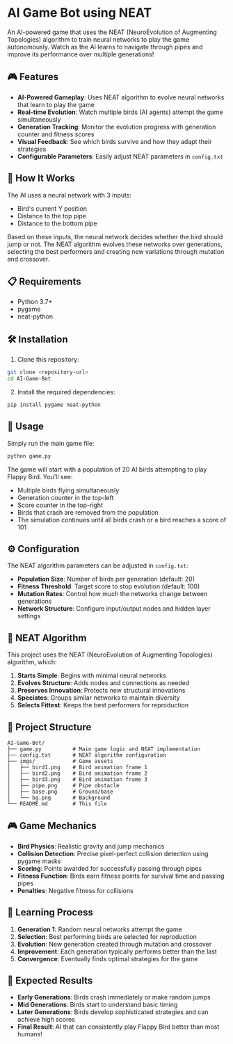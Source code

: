 # AI Game Bot using NEAT

An AI-powered game that uses the NEAT (NeuroEvolution of Augmenting Topologies) algorithm to train neural networks to play the game autonomously. Watch as the AI learns to navigate through pipes and improve its performance over multiple generations!

## 🎮 Features

- **AI-Powered Gameplay**: Uses NEAT algorithm to evolve neural networks that learn to play the game
- **Real-time Evolution**: Watch multiple birds (AI agents) attempt the game simultaneously
- **Generation Tracking**: Monitor the evolution progress with generation counter and fitness scores
- **Visual Feedback**: See which birds survive and how they adapt their strategies
- **Configurable Parameters**: Easily adjust NEAT parameters in `config.txt`

## 🚀 How It Works

The AI uses a neural network with 3 inputs:
- Bird's current Y position
- Distance to the top pipe
- Distance to the bottom pipe

Based on these inputs, the neural network decides whether the bird should jump or not. The NEAT algorithm evolves these networks over generations, selecting the best performers and creating new variations through mutation and crossover.

## 📋 Requirements

- Python 3.7+
- pygame
- neat-python

## 🛠️ Installation

1. Clone this repository:
```bash
git clone <repository-url>
cd AI-Game-Bot
```

2. Install the required dependencies:
```bash
pip install pygame neat-python
```

## 🎯 Usage

Simply run the main game file:

```bash
python game.py
```

The game will start with a population of 20 AI birds attempting to play Flappy Bird. You'll see:
- Multiple birds flying simultaneously
- Generation counter in the top-left
- Score counter in the top-right
- Birds that crash are removed from the population
- The simulation continues until all birds crash or a bird reaches a score of 101

## ⚙️ Configuration

The NEAT algorithm parameters can be adjusted in `config.txt`:

- **Population Size**: Number of birds per generation (default: 20)
- **Fitness Threshold**: Target score to stop evolution (default: 100)
- **Mutation Rates**: Control how much the networks change between generations
- **Network Structure**: Configure input/output nodes and hidden layer settings

## 🧬 NEAT Algorithm

This project uses the NEAT (NeuroEvolution of Augmenting Topologies) algorithm, which:

1. **Starts Simple**: Begins with minimal neural networks
2. **Evolves Structure**: Adds nodes and connections as needed
3. **Preserves Innovation**: Protects new structural innovations
4. **Speciates**: Groups similar networks to maintain diversity
5. **Selects Fittest**: Keeps the best performers for reproduction

## 📁 Project Structure

```
AI-Game-Bot/
├── game.py          # Main game logic and NEAT implementation
├── config.txt       # NEAT algorithm configuration
├── imgs/            # Game assets
│   ├── bird1.png    # Bird animation frame 1
│   ├── bird2.png    # Bird animation frame 2
│   ├── bird3.png    # Bird animation frame 3
│   ├── pipe.png     # Pipe obstacle
│   ├── base.png     # Ground/base
│   └── bg.png       # Background
└── README.md        # This file
```

## 🎮 Game Mechanics

- **Bird Physics**: Realistic gravity and jump mechanics
- **Collision Detection**: Precise pixel-perfect collision detection using pygame masks
- **Scoring**: Points awarded for successfully passing through pipes
- **Fitness Function**: Birds earn fitness points for survival time and passing pipes
- **Penalties**: Negative fitness for collisions

## 🔬 Learning Process

1. **Generation 1**: Random neural networks attempt the game
2. **Selection**: Best performing birds are selected for reproduction
3. **Evolution**: New generation created through mutation and crossover
4. **Improvement**: Each generation typically performs better than the last
5. **Convergence**: Eventually finds optimal strategies for the game

## 🎯 Expected Results

- **Early Generations**: Birds crash immediately or make random jumps
- **Mid Generations**: Birds start to understand basic timing
- **Later Generations**: Birds develop sophisticated strategies and can achieve high scores
- **Final Result**: AI that can consistently play Flappy Bird better than most humans!
